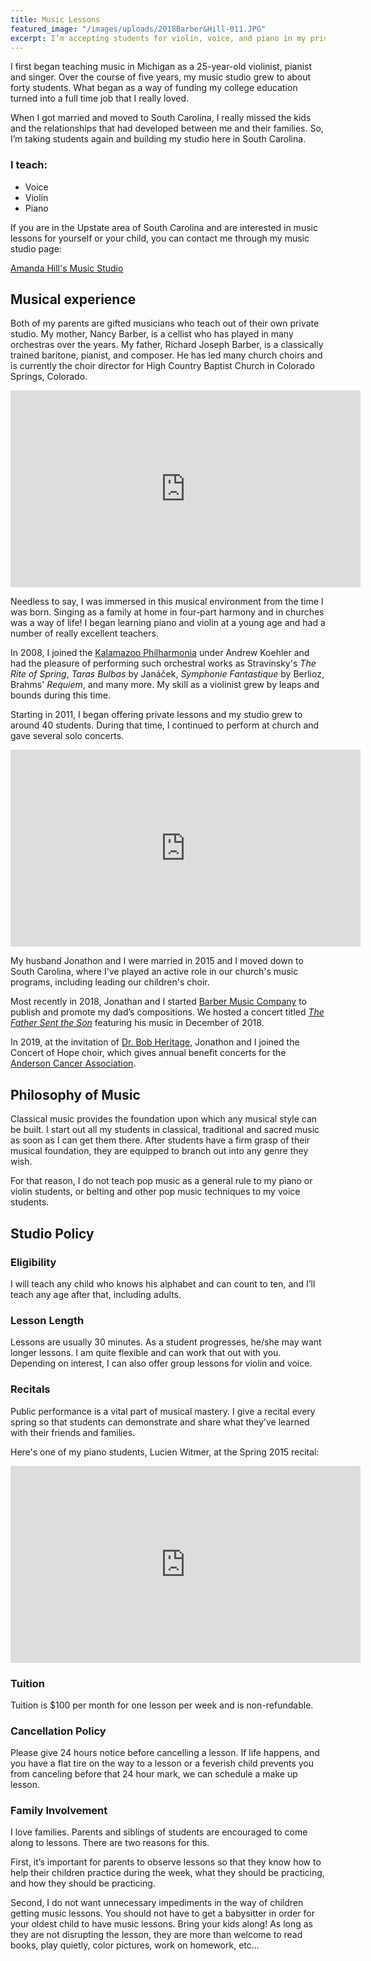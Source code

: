 ```yaml
---
title: Music Lessons
featured_image: "/images/uploads/2018Barber&Hill-011.JPG"
excerpt: I’m accepting students for violin, voice, and piano in my private studio here in South Carolina.
---
```


I first began teaching music in Michigan as a 25-year-old violinist, pianist and singer. Over the course of five years, my music studio grew to about forty students. What began as a way of funding my college education turned into a full time job that I really loved.

When I got married and moved to South Carolina, I really missed the kids and the relationships that had developed between me and their families. So, I’m taking students again and building my studio here in South Carolina.

### I teach:

* Voice
* Violin
* Piano

If you are in the Upstate area of South Carolina and are interested in music lessons for yourself or your child, you can contact me through my music studio page:

<p class="lessons"><a href="https://fons.app/@amandakhill">Amanda Hill's Music Studio</a></p>

## Musical experience

Both of my parents are gifted musicians who teach out of their own private studio. My mother, Nancy Barber, is a cellist who has played in many orchestras over the years. My father, Richard Joseph Barber, is a classically trained baritone, pianist, and composer. He has led many church choirs and is currently the choir director for High Country Baptist Church in Colorado Springs, Colorado.

<iframe width="560" height="315" src="https://www.youtube.com/embed/OXzP3sRsJOs" frameborder="0" allow="accelerometer; autoplay; encrypted-media; gyroscope; picture-in-picture" allowfullscreen></iframe>

Needless to say, I was immersed in this musical environment from the time I was born. Singing as a family at home in four-part harmony and in churches was a way of life! I began learning piano and violin at a young age and had a number of really excellent teachers.

In 2008, I joined the [Kalamazoo Philharmonia](https://reason.kzoo.edu/philharmonia/) under Andrew Koehler and had the pleasure of performing such orchestral works as Stravinsky's _The Rite of Spring_, _Taras Bulbas_ by Janáček, _Symphonie Fantastique_ by Berlioz, Brahms' _Requiem_, and many more. My skill as a violinist grew by leaps and bounds during this time.

Starting in 2011, I began offering private lessons and my studio grew to around 40 students. During that time, I continued to perform at church and gave several solo concerts.

<iframe width="560" height="315" src="https://www.youtube.com/embed/TWKSphRjdo4" frameborder="0" allow="accelerometer; autoplay; encrypted-media; gyroscope; picture-in-picture" allowfullscreen></iframe>

My husband Jonathon and I were married in 2015 and I moved down to South Carolina, where I've played an active role in our church's music programs, including leading our children's choir.

Most recently in 2018, Jonathan and I started [Barber Music Company](https://www.patreon.com/barbermusiccompany) to publish and promote my dad’s compositions. We hosted a concert titled [_The Father Sent the Son_](http://barbermusic.events/) featuring his music in December of 2018.

In 2019, at the invitation of [Dr. Bob Heritage](https://www.gamac.org/leaders), Jonathon and I joined the Concert of Hope choir, which gives annual benefit concerts for the [Anderson Cancer Association](http://www.cancerassociationanderson.org/).

## Philosophy of Music

Classical music provides the foundation upon which any musical style can be built. I start out all my students in classical, traditional and sacred music as soon as I can get them there. After students have a firm grasp of their musical foundation, they are equipped to branch out into any genre they wish.

For that reason, I do not teach pop music as a general rule to my piano or violin students, or belting and other pop music techniques to my voice students.

## Studio Policy

### Eligibility

I will teach any child who knows his alphabet and can count to ten, and I’ll teach any age after that, including adults.

### Lesson Length

Lessons are usually 30 minutes. As a student progresses, he/she may want longer lessons. I am quite flexible and can work that out with you. Depending on interest, I can also offer group lessons for violin and voice.

### Recitals

Public performance is a vital part of musical mastery. I give a recital every spring so that students can demonstrate and share what they’ve learned with their friends and families.

Here's one of my piano students, Lucien Witmer, at the Spring 2015 recital:

<iframe width="560" height="315" src="https://www.youtube.com/embed/VthoTgJFA4s" frameborder="0" allow="accelerometer; autoplay; encrypted-media; gyroscope; picture-in-picture" allowfullscreen></iframe>

### Tuition

Tuition is $100 per month for one lesson per week and is non-refundable.

### Cancellation Policy

Please give 24 hours notice before cancelling a lesson. If life happens, and you have a flat tire on the way to a lesson or a feverish child prevents you from canceling before that 24 hour mark, we can schedule a make up lesson.

### Family Involvement

I love families. Parents and siblings of students are encouraged to come along to lessons. There are two reasons for this.

First, it’s important for parents to observe lessons so that they know how to help their children practice during the week, what they should be practicing, and how they should be practicing.

Second, I do not want unnecessary impediments in the way of children getting music lessons. You should not have to get a babysitter in order for your oldest child to have music lessons. Bring your kids along! As long as they are not disrupting the lesson, they are more than welcome to read books, play quietly, color pictures, work on homework, etc…